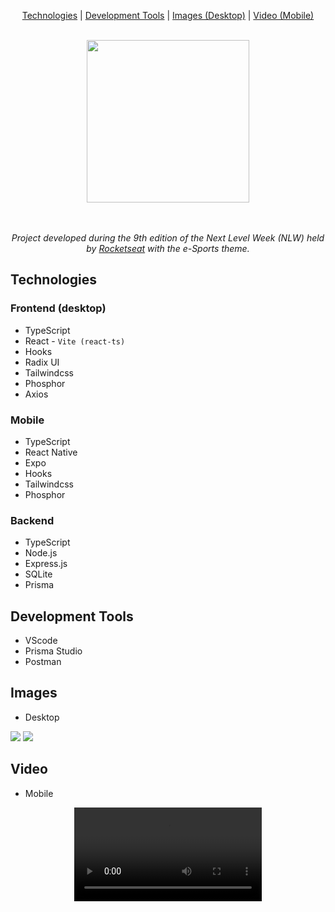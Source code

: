 <div align="center">

  [Technologies](#technologies) | [Development Tools](#development-tools) | [Images (Desktop)](#images) | [Video (Mobile)](#video)

</div>

<br />

<div align="center">
  <img width="260px" src="https://user-images.githubusercontent.com/87145566/191269623-49a6ee58-eb0b-4176-95dd-9c7006d12e4d.svg" />
</div>

<br />
<br />

<p align="center">
  <i>
    Project developed during the 9th edition of the Next Level Week (NLW) held by <a href="https://www.rocketseat.com.br/">Rocketseat</a> with the e-Sports theme.
  </i>
</p>

## Technologies

### Frontend (desktop)

- TypeScript
- React - `Vite (react-ts)`
- Hooks
- Radix UI
- Tailwindcss
- Phosphor
- Axios

### Mobile

- TypeScript
- React Native
- Expo
- Hooks
- Tailwindcss
- Phosphor

### Backend

- TypeScript
- Node.js
- Express.js
- SQLite
- Prisma

## Development Tools

- VScode
- Prisma Studio
- Postman

## Images

- Desktop

<div>
  <img src="https://user-images.githubusercontent.com/87145566/192120302-aa06045f-6794-4c5e-a762-aec38cc98326.png" />
  <img src="https://user-images.githubusercontent.com/87145566/191150449-e5a348e8-c81d-41f3-9448-b29a15d477f0.png" />
</div>

## Video

- Mobile

<div align="center">
  <video src="https://user-images.githubusercontent.com/87145566/191153617-3fdc437a-601c-49d5-9fa0-1bf42df55484.mp4" autoplay>
    Desculpa, o seu navegador não suporta vídeos incorporados
  </video>
</div>
